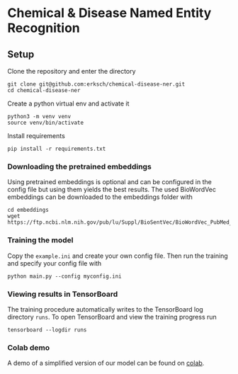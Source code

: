 # Chemical & Disease Named Entity Recognition

## Setup

Clone the repository and enter the directory

```
git clone git@github.com:erksch/chemical-disease-ner.git
cd chemical-disease-ner
```

Create a python virtual env and activate it

```
python3 -m venv venv
source venv/bin/activate
```

Install requirements

```
pip install -r requirements.txt
```

### Downloading the pretrained embeddings

Using pretrained embeddings is optional and can be configured in the config file but using them yields the best results.
The used BioWordVec embeddings can be downloaded to the embeddings folder with

```
cd embeddings
wget https://ftp.ncbi.nlm.nih.gov/pub/lu/Suppl/BioSentVec/BioWordVec_PubMed_MIMICIII_d200.vec.bin
```

### Training the model

Copy the `example.ini` and create your own config file.
Then run the training and specify your config file with

```
python main.py --config myconfig.ini
```

### Viewing results in TensorBoard

The training procedure automatically writes to the TensorBoard log directory `runs`.
To open TensorBoard and view the training progress run

```
tensorboard --logdir runs
```

### Colab demo

A demo of a simplified version of our model can be found on [colab](https://colab.research.google.com/drive/1xSJgVzwlnMRBxE7SuWLLOLLCFP0EDrvm?usp=sharing).
